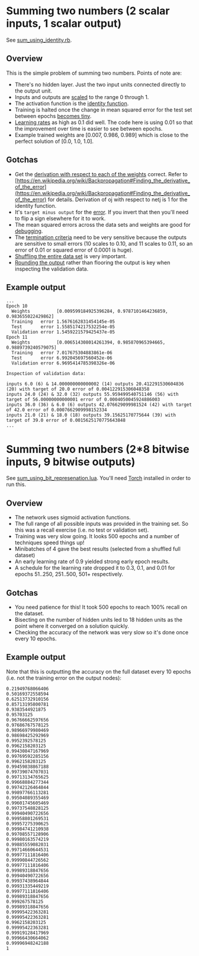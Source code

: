 # Summing two numbers (2 scalar inputs, 1 scalar output)

See [sum_using_identity.rb](https://github.com/curious-attempt-bunny/neural-network-examples/blob/master/sum_using_identity.rb).

## Overview

This is the simple problem of summing two numbers. Points of note are:
* There's no hidden layer. Just the two input units connected directly to the output unit.
* Inputs and outputs are [scaled](https://github.com/curious-attempt-bunny/neural-network-examples/blob/master/sum_using_identity.rb#L2) to the range 0 through 1.
* The activation function is the [identity function](https://github.com/curious-attempt-bunny/neural-network-examples/blob/master/sum_using_identity.rb#L9-L12).
* Training is halted once the change in mean squared error for the test set between epochs [becomes tiny](https://github.com/curious-attempt-bunny/neural-network-examples/blob/master/sum_using_identity.rb#L87).
* [Learning rates](https://github.com/curious-attempt-bunny/neural-network-examples/blob/master/sum_using_identity.rb#L62) as high as 0.1 did well. The code here is using 0.01 so that the improvement over time is easier to see between epochs.
* Example trained weights are [0.007, 0.986, 0.989] which is close to the perfect solution of [0.0, 1.0, 1.0].

## Gotchas

* Get the [derivation with respect to each of the weights](https://github.com/curious-attempt-bunny/neural-network-examples/blob/master/sum_using_identity.rb#L31-L37) correct. Refer to [https://en.wikipedia.org/wiki/Backpropagation#Finding_the_derivative_of_the_error](https://en.wikipedia.org/wiki/Backpropagation#Finding_the_derivative_of_the_error) for details. Derivation of oj with respect to netj is 1 for the identity function.
* It's `target minus output` for the [error](https://github.com/curious-attempt-bunny/neural-network-examples/blob/master/sum_using_identity.rb#L23-L25). If you invert that then you'll need to flip a sign elsewhere for it to work.
* The mean squared errors across the data sets and weights are good for [debugging](https://github.com/curious-attempt-bunny/neural-network-examples/blob/master/sum_using_identity.rb#L81-L85).
* The [termination criteria](https://github.com/curious-attempt-bunny/neural-network-examples/blob/master/sum_using_identity.rb#L87) need to be very sensitive because the outputs are sensitive to small errors (10 scales to 0.10, and 11 scales to 0.11, so an error of 0.01 or squared error of 0.0001 is huge).
* [Shuffling the entire data set](https://github.com/curious-attempt-bunny/neural-network-examples/blob/master/sum_using_identity.rb#L50) is very important.
* [Rounding the output](https://github.com/curious-attempt-bunny/neural-network-examples/blob/master/sum_using_identity.rb#L100) rather than flooring the output is key when inspecting the validation data.

## Example output

```
...
Epoch 10
  Weights          [0.009599184925396284, 0.9787101464236859, 0.983655022429862]
  Training   error 1.5676162831454145e-05
  Test       error 1.5585174217532254e-05
  Validation error 1.5459221579425437e-05
Epoch 11
  Weights          [0.006514308014261394, 0.985870965394665, 0.9889739240579075]
  Training   error 7.017675304883861e-06
  Test       error 6.992045697560452e-06
  Validation error 6.9695414785398326e-06

Inspection of validation data:

inputs 6.0 (6) & 14.000000000000002 (14) outputs 20.412291530604836 (20) with target of 20.0 error of 0.004122915306048358
inputs 24.0 (24) & 32.0 (32) outputs 55.959499540751146 (56) with target of 56.00000000000001 error of 0.0004050045924886003
inputs 36.0 (36) & 6.0 (6) outputs 42.076629099981524 (42) with target of 42.0 error of 0.0007662909998152334
inputs 21.0 (21) & 18.0 (18) outputs 39.15625170775644 (39) with target of 39.0 error of 0.0015625170775643848
...
```

# Summing two numbers (2*8 bitwise inputs, 9 bitwise outputs)

See [sum_using_bit_represenation.lua](https://github.com/curious-attempt-bunny/neural-network-examples/blob/master/sum_using_bit_represenation.lua). You'll need [Torch](http://torch.ch/) installed in order to run this.

## Overview

* The network uses sigmoid activation functions.
* The full range of all possible inputs was provided in the training set. So this was a recall exercise (i.e. no test or validation set).
* Training was very slow going. It looks 500 epochs and a number of techniques speed things up!
* Minibatches of 4 gave the best results (selected from a shuffled full dataset)
* An early learning rate of 0.9 yielded strong early epoch results.
* A schedule for the learning rate dropped it to 0.3, 0.1, and 0.01 for epochs 51..250, 251..500, 501+ respectively.

## Gotchas

* You need patience for this! It took 500 epochs to reach 100% recall on the dataset.
* Bisecting on the number of hidden units led to 18 hidden units as the point where it converged on a solution quickly.
* Checking the accuracy of the network was very slow so it's done once every 10 epochs.


## Example output

Note that this is outputting the accuracy on the full dataset every 10 epochs (i.e. not the training error on the output nodes):
```
0.21949768066406
0.50169372558594
0.62513732910156
0.85713195800781
0.9383544921875
0.95703125
0.96766662597656
0.97686767578125
0.98966979980469
0.98698425292969
0.9952392578125
0.9962158203125
0.99430847167969
0.99769592285156
0.9962158203125
0.99459838867188
0.99739074707031
0.99713134765625
0.99668884277344
0.99742126464844
0.99897766113281
0.99504089355469
0.99601745605469
0.99737548828125
0.99940490722656
0.99958801269531
0.99957275390625
0.99984741210938
0.99708557128906
0.99980163574219
0.99885559082031
0.99714660644531
0.99977111816406
0.99990844726562
0.99977111816406
0.99989318847656
0.99940490722656
0.99937438964844
0.99931335449219
0.99977111816406
0.99989318847656
0.999267578125
0.99989318847656
0.99995422363281
0.99995422363281
0.9962158203125
0.99995422363281
0.99919128417969
0.99966430664062
0.99996948242188
1
```